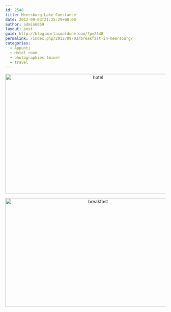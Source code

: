 ```yaml
---
id: 2548
title: Meersburg_Lake Constance
date: 2012-09-03T21:25:29+00:00
author: admin6059
layout: post
guid: http://blog.martasmaldone.com/?p=2548
permalink: /index.php/2012/09/03/breakfast-in-meersburg/
categories:
  - Appunti
  - Hotel room
  - photographies (mine)
  - travel
---
```

<p style="text-align: center;">
  <p style="text-align: center;">
    <img class="aligncenter size-full wp-image-3517" src="http://blog.martasmaldone.eu/wp-content/uploads/2012/09/hotel-1.jpg" alt="hotel" width="567" height="375" srcset="http://blog.martasmaldone.eu/wp-content/uploads/2012/09/hotel-1.jpg 567w, http://blog.martasmaldone.eu/wp-content/uploads/2012/09/hotel-1-300x198.jpg 300w" sizes="(max-width: 567px) 100vw, 567px" />
  </p>
  
  <p style="text-align: center;">
    <a href="http://blog.martasmaldone.eu/wp-content/uploads/2012/09/breakfast.jpg"><img class="aligncenter wp-image-2614 size-full" title="breakfast" src="http://blog.martasmaldone.eu/wp-content/uploads/2012/09/breakfast.jpg" width="567" height="340" srcset="http://blog.martasmaldone.eu/wp-content/uploads/2012/09/breakfast.jpg 567w, http://blog.martasmaldone.eu/wp-content/uploads/2012/09/breakfast-300x180.jpg 300w" sizes="(max-width: 567px) 100vw, 567px" /></a>
  </p>